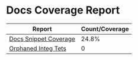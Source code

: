 # Docs Coverage Report

| Report | Count/Coverage |
| -- | -- |
| [Docs Snippet Coverage](docs-pages.md) | 24.8% |
| [Orphaned Integ Tets](orphans-report.md) | 0 |
